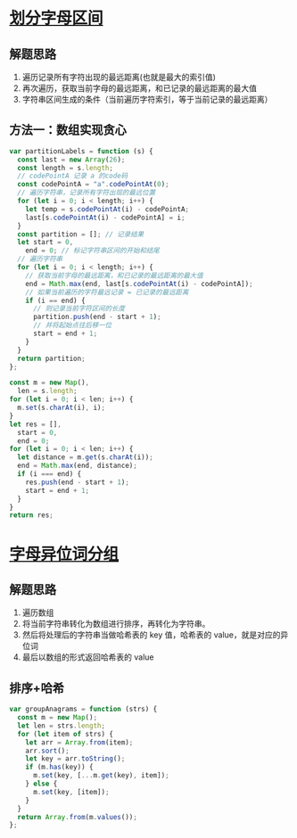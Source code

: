 <!--
 * @Author: Mia
 * @Date: 2022-06-02 03:52:21
 * @Description:
-->

# [划分字母区间](https://leetcode.cn/problems/partition-labels/solution/hua-fen-zi-mu-qu-jian-by-leetcode-solution/)

## 解题思路

1. 遍历记录所有字符出现的最远距离(也就是最大的索引值)
2. 再次遍历，获取当前字母的最远距离，和已记录的最远距离的最大值
3. 字符串区间生成的条件（当前遍历字符索引，等于当前记录的最远距离）

## 方法一：数组实现贪心

```js
var partitionLabels = function (s) {
  const last = new Array(26);
  const length = s.length;
  // codePointA 记录 a 的code码
  const codePointA = "a".codePointAt(0);
  // 遍历字符串，记录所有字符出现的最远位置
  for (let i = 0; i < length; i++) {
    let temp = s.codePointAt(i) - codePointA;
    last[s.codePointAt(i) - codePointA] = i;
  }
  const partition = []; // 记录结果
  let start = 0,
    end = 0; // 标记字符串区间的开始和结尾
  // 遍历字符串
  for (let i = 0; i < length; i++) {
    // 获取当前字母的最远距离，和已记录的最远距离的最大值
    end = Math.max(end, last[s.codePointAt(i) - codePointA]);
    // 如果当前遍历的字符最远记录 = 已记录的最远距离
    if (i == end) {
      // 则记录当前字符区间的长度
      partition.push(end - start + 1);
      // 并将起始点往后移一位
      start = end + 1;
    }
  }
  return partition;
};
```

```js
const m = new Map(),
  len = s.length;
for (let i = 0; i < len; i++) {
  m.set(s.charAt(i), i);
}
let res = [],
  start = 0,
  end = 0;
for (let i = 0; i < len; i++) {
  let distance = m.get(s.charAt(i));
  end = Math.max(end, distance);
  if (i === end) {
    res.push(end - start + 1);
    start = end + 1;
  }
}
return res;
```

# [字母异位词分组](https://leetcode.cn/problems/group-anagrams/)

## 解题思路

1. 遍历数组
2. 将当前字符串转化为数组进行排序，再转化为字符串。
3. 然后将处理后的字符串当做哈希表的 key 值，哈希表的 value，就是对应的异位词
4. 最后以数组的形式返回哈希表的 value

## 排序+哈希

```js
var groupAnagrams = function (strs) {
  const m = new Map();
  let len = strs.length;
  for (let item of strs) {
    let arr = Array.from(item);
    arr.sort();
    let key = arr.toString();
    if (m.has(key)) {
      m.set(key, [...m.get(key), item]);
    } else {
      m.set(key, [item]);
    }
  }
  return Array.from(m.values());
};
```
